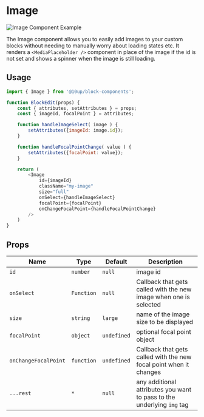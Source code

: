 # Image

![Image Component Example](../../images/image-component.gif)

The Image component allows you to easily add images to your custom blocks without needing to manually worry about loading states etc. It renders a `<MediaPlaceholder />` component in place of the image if the id is not set and shows a spinner when the image is still loading.

## Usage

```js
import { Image } from '@10up/block-components';

function BlockEdit(props) {
    const { attributes, setAttributes } = props;
    const { imageId, focalPoint } = attributes;

    function handleImageSelect( image ) {
        setAttributes({imageId: image.id});
    }

    function handleFocalPointChange( value ) {
        setAttributes({focalPoint: value});
    }

    return (
        <Image
            id={imageId}
            className="my-image"
            size="full"
            onSelect={handleImageSelect}
            focalPoint={focalPoint}
            onChangeFocalPoint={handleFocalPointChange}
        />
    )
}
```

## Props

| Name       | Type              | Default  |  Description                                                   |
| ---------- | ----------------- | -------- | -------------------------------------------------------------- |
| `id` | `number`    | `null`   | image id          |
| `onSelect` | `Function` | `null` | Callback that gets called with the new image when one is selected |
| `size` | `string` | `large` | name of the image size to be displayed |
| `focalPoint` | `object` | `undefined` | optional focal point object |
| `onChangeFocalPoint` | `function` | `undefined` | Callback that gets called with the new focal point when it changes |
| `...rest` | `*` | `null` | any additional attributes you want to pass to the underlying `img` tag |
